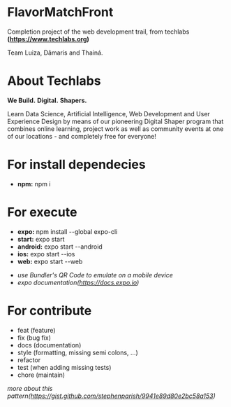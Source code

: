 # FlavorMatchFront

Completion project of the web development trail, from techlabs **(https://www.techlabs.org)**

Team Luiza, Dâmaris and Thainá.

# About Techlabs

**We Build.**
**Digital.**
**Shapers.**

Learn Data Science, Artificial Intelligence, Web Development and User Experience Design by means of our pioneering Digital Shaper program that combines online learning, project work as well as community events at one of our locations - and completely free for everyone!

# For install dependecies

- **npm:** npm i

# For execute

- **expo:** npm install --global expo-cli
- **start:** expo start
- **android:** expo start --android
- **ios:** expo start --ios
- **web:** expo start --web

* _use Bundler's QR Code to emulate on a mobile device_
* _expo documentation(https://docs.expo.io)_

# For contribute

- feat (feature)
- fix (bug fix)
- docs (documentation)
- style (formatting, missing semi colons, …)
- refactor
- test (when adding missing tests)
- chore (maintain)

_more about this pattern(https://gist.github.com/stephenparish/9941e89d80e2bc58a153)_
